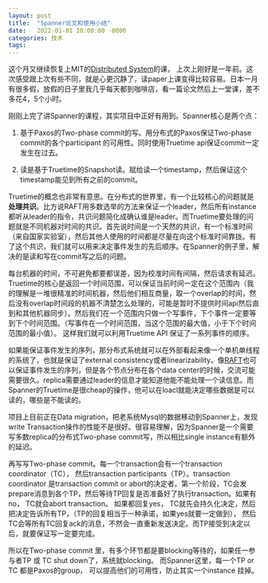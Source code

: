 ```yaml
---
layout: post
title:  "Spanner论文和使用小结"
date:   2022-01-01 10:00:00 -0000
categories: 技术
tags:  
---
```



这个月又继续恢复上MIT的[Distributed System](http://nil.csail.mit.edu/6.824/2020/schedule.html)的课， 上次上刚好是一年前。这次感受跟上次有些不同，就是心更沉静了，读paper上课变得比较容易。日本一月有很多假，放假的日子里我几乎每天都到咖啡店，看一篇论文然后上一堂课，差不多花4，5个小时。

刚刚上完了讲Spanner的课程，其实项目中正好有用到。Spanner核心是两个点：

1. 基于Paxos的Two-phase commit的写。用分布式的Paxos保证Two-phase commit的各个participant 的可用性。同时使用Truetime api保证commit一定发生在过去。

2. 读是基于Truetime的Snapshot读。赋给读一个timestamp，然后保证这个timestamp能见到所有之前的commit。

Truetime的概念也非常有意思。在分布式的世界里，有一个比较核心的问题就是**处理共识**。比方说RAFT用多数选举的方法来保证一个leader，然后所有instance都听从leader的指令，共识问题简化成确认谁是leader。而Truetime要处理的问题就是不同机器对时间的共识。首先说时间是一个天然的共识，有一个标准时间（来自国家实验室），然后其他人使用的时间都是尽量在向这个标准时间靠拢。有了这个共识，我们就可以用来决定事件发生的先后顺序。在Spanner的例子里，解决的是读和写在commit写之后的问题。

每台机器的时间，不可避免都要都误差，因为校准时间有间隔，然后请求有延迟。Truetime的核心是返回一个时间范围，可以保证当前时间一定在这个范围内（我的理解是一堆很精准的时间机器，然后他们相互商量，取一个overlap的时间，然后没有overlap时间段的机器不清楚怎么处理的，可能是暂时不提供时间api然后直到和其他机器同步）。然后我们在一个范围内只做一个写事件，下个事件一定要等到下个时间范围。（写事件在一个时间范围，当这个范围的最大值，小于下个时间范围的最小值）。 这样我们就可以利用Truetime API 保证了一系列事件的顺序。

如果能保证事件发生的序列，那分布式系统就可以在外部看起来像一个单机单线程的系统了，也就是保证了external consistency或者linearizability。像[RAFT](http://nil.csail.mit.edu/6.824/2020/papers/raft-extended.pdf)也可以保证事件发生的序列，但是各个节点分布在各个data center的时候，交流可能需要很久。replica需要通过leader的信息才能知道他能不能处理一个读信息。而Spanner的Truetime是很cheap的操作，他可以在loacl就能决定哪些数据是可以读的，哪些是不能读的。

项目上目前正在Data migration，把老系统Mysql的数据移动到Spanner上，发现write Transaction操作的性能不是很好。很容易理解，因为Spanner是一个需要写多数replica的分布式Two-phase commit写，所以相比single instance有额外的延迟。

再写写Two-phase commit。每一个transaction会有一个transaction coordinator（TC）， 然后transaction participants（TP）。transaction coordinator 是transaction commit or abort的决定者。第一个阶段，TC会发prepare消息到各个TP，然后等待TP回复是否准备好了执行transaction。如果有no， TC就会abort transaction。 如果都回复yes， TC就先会持久化决定，然后把决定告诉所有TP，（TP的回复相当于一种承诺，如果yes就要一定做到）， 然后TC会等所有TC回复ack的消息，不然会一直重新发送决定。而TP接受到决定以后，就要保证写一定要完成。

所以在Two-phase commit 里，有多个环节都是要blocking等待的，如果任一参与者TP 或 TC shut down了，系统就blocking。 而Spanner这里，每一个TP or TC 都是Paxos的group， 可以提高他们的可用性，防止其实一个instance 挂掉。

